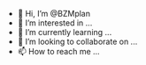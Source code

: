- 👋 Hi, I’m @BZMplan
- 👀 I’m interested in ...
- 🌱 I’m currently learning ...
- 💞️ I’m looking to collaborate on ...
- 📫 How to reach me ...

<!---
BZMplan/BZMplan is a ✨ special ✨ repository because its `README.md` (this file) appears on your GitHub profile.
You can click the Preview link to take a look at your changes.
--->
